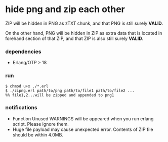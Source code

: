 # hide png and zip each other

ZIP will be hidden in PNG as zTXT chunk, and that PNG is still surely **VALID**.

On the other hand, PNG will be hidden in ZIP as extra data that is located in forehand section of that ZIP, and that ZIP is also still surely **VALID**.

### dependencies
* Erlang/OTP > 18

### run
```
$ chmod u+x ./*.erl
$ ./zipng.erl path/to/png path/to/file1 path/to/file2 ...
%% file1,2...will be zipped and appended to png1
```

### notifications
* Function Unused WARNINGS will be appeared when you run erlang script. Please ignore them.
* Huge file payload may cause unexpected error. Contents of ZIP file should be within 4.0MB.
